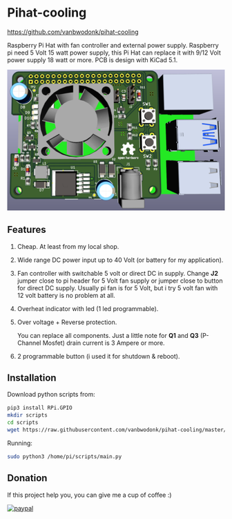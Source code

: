 # Pihat-cooling
https://github.com/vanbwodonk/pihat-cooling

Raspberry Pi Hat with fan controller and external power supply. Raspberry pi need 5 Volt 15 watt power supply, this Pi Hat can replace it with 9/12 Volt power supply 18 watt or more. PCB is design with KiCad 5.1.

![](docs/pihat_cooling_3D.png)

## Features

1. Cheap. At least from my local shop.

2. Wide range DC power input up to 40 Volt (or battery for my application).

3. Fan controller with switchable 5 volt or direct DC in supply. Change **J2** jumper close to pi header for 5 Volt fan supply or jumper close to button for direct DC supply. Usually pi fan is for 5 Volt, but i try 5 volt fan with 12 volt battery is no problem at all.

4. Overheat indicator with led (1 led programmable).

5. Over voltage + Reverse protection.

   You can replace all components. Just a little note for **Q1** and **Q3** (P-Channel Mosfet) drain current is 3 Ampere or more.

6. 2 programmable button (i used it for shutdown & reboot). 

## Installation

Download python scripts from:

```bash
pip3 install RPi.GPIO
mkdir scripts
cd scripts
wget https://raw.githubusercontent.com/vanbwodonk/pihat-cooling/master/Firmware/Python/main.py
```

Running:

```bash
sudo python3 /home/pi/scripts/main.py
```

## Donation
If this project help you, you can give me a cup of coffee :) 

[![paypal](https://www.paypalobjects.com/en_US/i/btn/btn_donateCC_LG.gif)](https://www.paypal.com/paypalme/arifdarma)